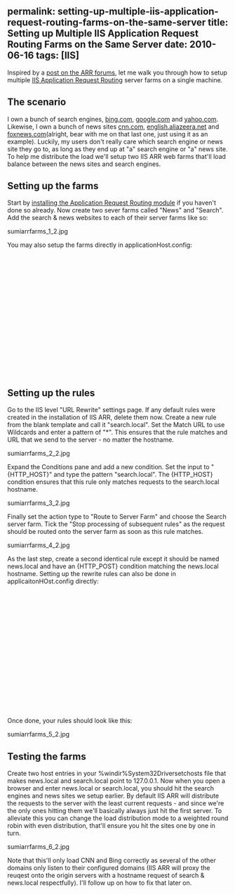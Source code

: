 permalink: setting-up-multiple-iis-application-request-routing-farms-on-the-same-server
title: Setting up Multiple IIS Application Request Routing Farms on the Same Server
date: 2010-06-16
tags: [IIS]
---
Inspired by a [post on the ARR forums](http://forums.iis.net/t/1168684.aspx), let me walk you through how to setup multiple [IIS Application Request Routing](http://www.iis.net/download/applicationrequestrouting) server farms on a single machine.

<!-- more -->

## The scenario

I own a bunch of search engines, [bing.com](http://bing.com/), [google.com](http://google.com/) and [yahoo.com](http://yahoo.com/). Likewise, I own a bunch of news sites [cnn.com](http://cnn.com/), [english.aljazeera.net](http://english.aljazeera.net/) and [foxnews.com](http://foxnews.com/)(alright, bear with me on that last one, just using it as an example). Luckily, my users don't really care which search engine or news site they go to, as long as they end up at "a" search engine or "a" news site. To help me distribute the load we'll setup two IIS ARR web farms that'll load balance between the news sites and search engines.

## Setting up the farms

Start by [installing the Application Request Routing module](http://learn.iis.net/page.aspx/482/install-application-request-routing/) if you haven't done so already. Now create two sever farms called "News" and "Search". Add the search & news websites to each of their server farms like so:

sumiarrfarms_1_2.jpg

You may also setup the farms directly in applicationHost.config:

<pre lang="xml"><webfarms>
    <webfarm enabled="true" name="News">
        <server enabled="true" address="cnn.com">
        <server enabled="true" address="foxnews.com">
        <server enabled="true" address="english.aljazeera.net">
    </server></server></server></webfarm>
    <webfarm enabled="true" name="Search">
        <server enabled="true" address="google.com">
        <server enabled="true" address="bing.com">
        <server enabled="true" address="yahoo.com">
    </server></server></server></webfarm>
    <applicationrequestrouting>
        <hostaffinityproviderlist>
            <add name="Microsoft.Web.Arr.HostNameRoundRobin">
            <add name="Microsoft.Web.Arr.HostNameMemory">
        </add></add></hostaffinityproviderlist>
    </applicationrequestrouting>
</webfarms></pre>

## Setting up the rules

Go to the IIS level "URL Rewrite" settings page. If any default rules were created in the installation of IIS ARR, delete them now. Create a new rule from the blank template and call it "search.local". Set the Match URL to use Wildcards and enter a pattern of "*". This ensures that the rule matches and URL that we send to the server - no matter the hostname.

sumiarrfarms_2_2.jpg

Expand the Conditions pane and add a new condition. Set the input to "{HTTP_HOST}" and type the pattern "search.local". The {HTTP_HOST} condition ensures that this rule only matches requests to the search.local hostname.

sumiarrfarms_3_2.jpg

Finally set the action type to "Route to Server Farm" and choose the Search server farm. Tick the "Stop processing of subsequent rules" as the request should be routed onto the server farm as soon as this rule matches.

sumiarrfarms_4_2.jpg

As the last step, create a second identical rule except it should be named news.local and have an {HTTP_POST} condition matching the news.local hostname. Setting up the rewrite rules can also be done in applicaitonHOst.config directly:

<pre lang="xml"><rewrite>
    <globalrules>
        <rule name="search.local" stopprocessing="true" patternsyntax="Wildcard">
            <match url="*">
            <action url="http://Search/{R:0}" type="Rewrite">
            <conditions>
                <add pattern="search.local" input="{HTTP_HOST}">
            </add></conditions>
        </action></match></rule>
        <rule name="news.local" stopprocessing="true" patternsyntax="Wildcard">
            <match url="*">
            <action url="http://News/{R:0}" type="Rewrite">
            <conditions>
                <add pattern="news.local" input="{HTTP_HOST}">
            </add></conditions>
        </action></match></rule>
    </globalrules>
</rewrite></pre>

Once done, your rules should look like this:

sumiarrfarms_5_2.jpg

## Testing the farms

Create two host entries in your %windir%System32Driversetchosts file that makes news.local and search.local point to 127.0.0.1. Now when you open a browser and enter news.local or search.local, you should hit the search engines and news sites we setup earlier. By default IIS ARR will distribute the requests to the server with the least current requests - and since we're the only ones hitting them we'll basically always just hit the first server. To alleviate this you can change the load distribution mode to a weighted round robin with even distribution, that'll ensure you hit the sites one by one in turn.

sumiarrfarms_6_2.jpg

Note that this'll only load CNN and Bing correctly as several of the other domains only listen to their configured domains (IIS ARR will proxy the reuqest onto the origin servers with a hostname request of search & news.local respectfully). I'll follow up on how to fix that later on.
